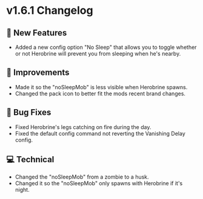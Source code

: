 # **v1.6.1 Changelog**

## **🚀 New Features**
- Added a new config option "No Sleep" that allows you to toggle whether or not Herobrine will prevent you from sleeping when he's nearby.

## **🔧 Improvements**
- Made it so the "noSleepMob" is less visible when Herobrine spawns.
- Changed the pack icon to better fit the mods recent brand changes.

## **🐛 Bug Fixes**
- Fixed Herobrine's legs catching on fire during the day.
- Fixed the default config command not reverting the Vanishing Delay config.

## **💻 Technical**
- Changed the "noSleepMob" from a zombie to a husk.
- Changed it so the "noSleepMob" only spawns with Herobrine if it's night.